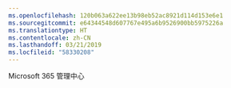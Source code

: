 ```yaml
---
ms.openlocfilehash: 120b063a622ee13b98eb52ac8921d114d153e6e1
ms.sourcegitcommit: e64344548d607767e495a6b9526900bb5975226a
ms.translationtype: HT
ms.contentlocale: zh-CN
ms.lasthandoff: 03/21/2019
ms.locfileid: "58330208"
---
```

Microsoft 365 管理中心
